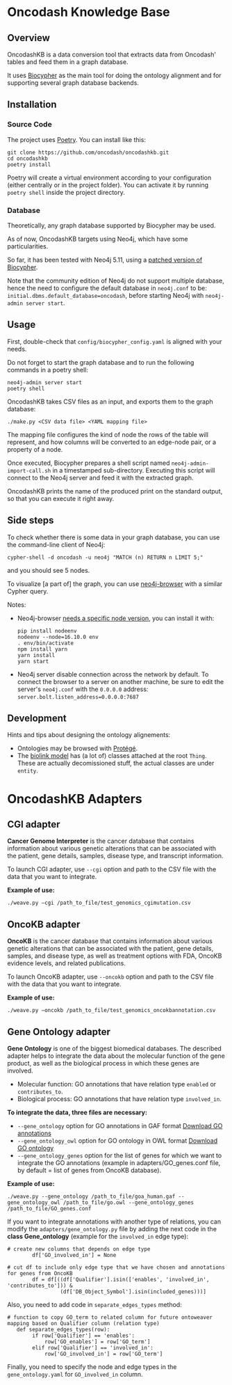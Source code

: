 # Oncodash Knowledge Base

## Overview

OncodashKB is a data conversion tool that extracts data from Oncodash' tables
and feed them in a graph database.

It uses [Biocypher](https://biocypher.org) as the main tool for doing the ontology alignment
and for supporting several graph database backends.


## Installation

### Source Code

The project uses [Poetry](https://python-poetry.org). You can install like this:

```
git clone https://github.com/oncodash/oncodashkb.git
cd oncodashkb
poetry install
```

Poetry will create a virtual environment according to your configuration (either
centrally or in the project folder). You can activate it by running `poetry
shell` inside the project directory.

### Database

Theoretically, any graph database supported by Biocypher may be used.

As of now, OncodashKB targets using Neo4j, which have some particularities.

So far, it has been tested with Neo4j 5.11, using a
[patched version of Biocypher](https://github.com/jdreo/biocypher/tree/feat/neo4j-5+).

Note that the community edition of Neo4j do not support multiple database,
hence the need to configure the default database in `neo4j.conf` to be:
`initial.dbms.default_database=oncodash`, before starting Neo4j with
`neo4j-admin server start`.


## Usage

First, double-check that `config/biocypher_config.yaml` is aligned with your needs.

Do not forget to start the graph database and to run the following commands in a poetry shell:
```
neo4j-admin server start
poetry shell
```

OncodashKB takes CSV files as an input, and exports them to the graph database:
```
./make.py <CSV data file> <YAML mapping file>
```

The mapping file configures the kind of node the rows of the table will represent,
and how columns will be converted to an edge-node pair, or a property of a node.

Once executed, Biocypher prepares a shell script named `neo4j-admin-import-call.sh` in a timestamped sub-directory.
Executing this script will connect to the Neo4j server and feed it with the extracted graph.

OncodashKB prints the name of the produced print on the standard output,
so that you can execute it right away.


## Side steps

To check whether there is some data in your graph database, you can use the
command-line client of Neo4j:
```
cypher-shell -d oncodash -u neo4j "MATCH (n) RETURN n LIMIT 5;"
```
and you should see 5 nodes.

To visualize [a part of] the graph, you can use
[neo4j-browser](https://github.com/neo4j/neo4j-browser)
with a similar Cypher query.

Notes:
- Neo4j-browser [needs a specific node version](https://github.com/neo4j/neo4j-browser/issues/1833), you can install it with:
  ```
  pip install nodeenv
  nodeenv --node=16.10.0 env
  . env/bin/activate
  npm install yarn
  yarn install
  yarn start
  ```
- Neo4j server disable connection across the network by default.
  To connect the browser to a server on another machine,
  be sure to edit the server's `neo4j.conf` with the `0.0.0.0` address:
  `server.bolt.listen_address=0.0.0.0:7687`


## Development

Hints and tips about designing the ontology alignements:
- Ontologies may be browsed with [Protégé](https://protege.stanford.edu/).
- The [biolink model](https://biolink.github.io/biolink-model/biolink-model.owl.ttl)
  has (a lot of) classes attached at the root `Thing`.
  These are actually decomissioned stuff, the actual classes are under `entity`.

# OncodashKB Adapters

## CGI adapter 

**Cancer Genome Interpreter** is the cancer database that contains information about various genetic alterations that can be associated with the patient, gene details, samples, disease type, and transcript information.

To launch CGI adapter, use `--cgi` option and path to the CSV file with the data that you want to integrate.

**Example of use:**
```
./weave.py –cgi /path_to_file/test_genomics_cgimutation.csv
```



## OncoKB adapter

**OncoKB** is the cancer database that contains information about various genetic alterations that can be associated with the patient, gene details, samples, and disease type, as well as treatment options with FDA, OncoKB evidence levels, and related publications. 

To launch OncoKB adapter, use `--oncokb` option and path to the CSV file with the data that you want to integrate.

**Example of use:**
```
./weave.py –oncokb /path_to_file/test_genomics_oncokbannotation.csv
```

## Gene Ontology adapter

**Gene Ontology** is one of the biggest biomedical databases. The described adapter helps to integrate the data about the molecular function of the gene product, as well as the biological process in which these genes are involved.

- Molecular function: GO annotations that have relation type `enabled` or `contributes_to`.
- Biological process: GO annotations that have relation type `involved_in`.

**To integrate the data, three files are necessary:**
-	`--gene_ontology` option for GO annotations in GAF format  [Download GO annotations](http://current.geneontology.org/products/pages/downloads.html)
-	`--gene_ontology_owl` option for GO ontology in OWL format [Download GO ontology](https://geneontology.org/docs/download-ontology/)
-	`--gene_ontology_genes` option for the list of genes for which we want to integrate the GO annotations (example in adapters/GO_genes.conf file, by default = list of genes from OncoKB database).

**Example of use:**
```
./weave.py --gene_ontology /path_to_file/goa_human.gaf --gene_ontology_owl /path_to_file/go.owl --gene_ontology_genes /path_to_file/GO_genes.conf
```

If you want to integrate annotations with another type of relations, you can modify the `adapters/gene_ontology.py` file by adding the next code in the **class Gene_ontology** (example for the `involved_in` edge type):
```
# create new columns that depends on edge type
        df['GO_involved_in'] = None
        
# cut df to include only edge type that we have chosen and annotations for genes from OncoKB
        df = df[((df['Qualifier'].isin(['enables', 'involved_in', 'contributes_to'])) &
                 (df['DB_Object_Symbol'].isin(included_genes)))]
```
Also, you need to add code in `separate_edges_types` method:

```
# function to copy GO_term to related column for future ontoweaver mapping based on Qualifier column (relation type)
   def separate_edges_types(row):
        if row['Qualifier'] == 'enables':
            row['GO_enables'] = row['GO_term']
        elif row['Qualifier'] == 'involved_in':
            row['GO_involved_in'] = row['GO_term']
```

Finally, you need to specify the node and edge types in the `gene_ontology.yaml` for `GO_involved_in` column.
